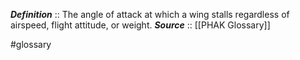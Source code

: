 ***Definition***    :: The angle of attack at which a wing stalls regardless of airspeed, flight attitude, or weight.
***Source***         :: [[PHAK Glossary]]

#glossary